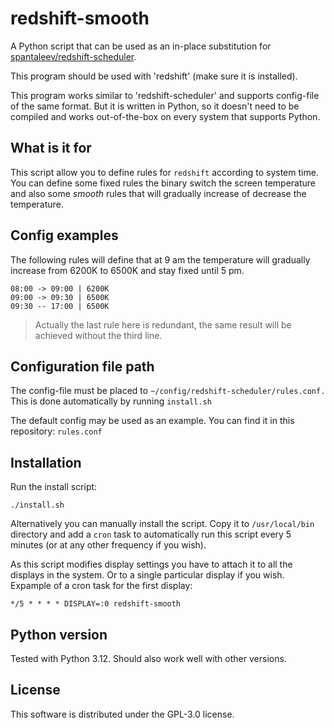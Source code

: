
# redshift-smooth

A Python script that can be used as an in-place substitution for [spantaleev/redshift-scheduler](https://github.com/spantaleev/redshift-scheduler).

This program should be used with 'redshift' (make sure it is installed).

This program works similar to 'redshift-scheduler' and supports config-file of the same format. But it is written in Python, so it doesn't need to be compiled and works out-of-the-box on every system that supports Python.

## What is it for

This script allow you to define rules for `redshift` according to system time. You can define some fixed rules the binary switch the screen temperature and also some *smooth* rules that will gradually increase of decrease the temperature.

## Config examples

The following rules will define that at 9 am the temperature will gradually increase from 6200K to 6500K and stay fixed until 5 pm.

    08:00 -> 09:00 | 6200K
    09:00 -> 09:30 | 6500K
    09:30 -- 17:00 | 6500K

>Actually the last rule here is redundant, the same result will be achieved without the third line.

## Configuration file path

The config-file must be placed to `~/config/redshift-scheduler/rules.conf.` This is done automatically by running `install.sh`

The default config may be used as an example. You can find it in this repository: `rules.conf`

## Installation

Run the install script:

    ./install.sh

Alternatively you can manually install the script. Copy it to `/usr/local/bin` directory and add a `cron` task to automatically run this script every 5 minutes (or at any other frequency if you wish).

As this script modifies display settings you have to attach it to all the displays in the system. Or to a single particular display if you wish. Expample of a cron task for the first display:

    */5 * * * * DISPLAY=:0 redshift-smooth

## Python version

Tested with Python 3.12. Should also work well with other versions.

## License

This software is distributed under the GPL-3.0 license.
